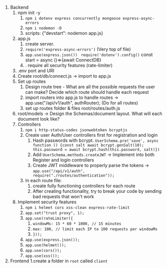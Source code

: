 1. Backend
   1. npm init -y
      1. `npm i dotenv express concurrently mongoose express-async-errors`
      2. `npm i nodemon -D`
      3. scripts: {"devstart": nodemon app.js}
   2. app.js
      1. create server.
      2. `require('express-async-errors')` (Very top of file)
      3. `app.use(express.json()) ` `require('dotenv').config()` const start = async ()=>{await ConnectDB}
      4. . require all security features (rate-limiter)
   3. .env port and URI
   4. Create root/db/connect.js -> import to app.js
   5. Set up routes
      1. Design route tree - What are all the possible requests the user can make? Decide which route should handle each request
      2. import routers into app.js to handle routes -> app.use("/api/v1/auth", authRouter); (Do for all routes)
      3. set up routes folder & files root/routes/auth.js
   6. root/models -> Design the Schemas/document layout. What will each document look like?
   7. Controllers
      1. `npm i http-status-codes jsonwebtoken bcryptjs`
      2. Create user Auth/User controllers first for registration and login
         1. Hash passwords with bcrypt. `UserSchema.pre('save', async function () {const salt await bcrypt.genSalt(10); this.password = await bcrypt.hash(this.password, salt)})`
         2. Add `UserSchema.methods.createJWT` -> Implement into both Register and login controllers
         3. Create JWT middleware to properly parse the tokens -> `app.use("/api/v1/auth", require("./routes/authentication"));`
      3. In each route file:
         1. create fully functioning controllers for each route
         2. After creating functionality, try to break your code by sending bad requests that won't work
   8. Implement security features
      1. `npm i helmet cors xss-clean express-rate-limit`
      2. `app.set("trust proxy", 1);`
      3. `app.use(rateLimiter({`
         1. `windowMs: 15 * 60 * 1000, // 15 minutes`
         2. `max: 100, // limit each IP to 100 requests per windowMs`
         3. `}));`
      4. `app.use(express.json());`
      5. `app.use(helmet());`
      6. `app.use(cors());`
      7. `app.use(xss());`
2. Frontend
   1.create a folder in `root` called `client`
